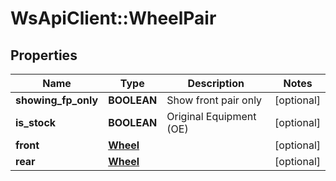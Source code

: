 # WsApiClient::WheelPair

## Properties
Name | Type | Description | Notes
------------ | ------------- | ------------- | -------------
**showing_fp_only** | **BOOLEAN** | Show front pair only | [optional] 
**is_stock** | **BOOLEAN** | Original Equipment (OE) | [optional] 
**front** | [**Wheel**](Wheel.md) |  | [optional] 
**rear** | [**Wheel**](Wheel.md) |  | [optional] 


